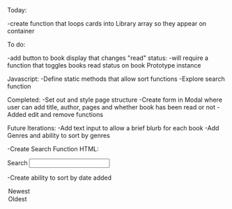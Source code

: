 Today:

-create function that loops cards into Library array so they appear on container

To do:

-add button to book display that changes "read" status:
-will require a function that toggles books read status on book Prototype instance

Javascript:
-Define static methods that allow sort functions
-Explore search function

Completed:
-Set out and style page structure
-Create form in Modal where user can add title, author, pages and whether book has been read or not
-Added edit and remove functions

Future Iterations:
-Add text input to allow a brief blurb for each book
-Add Genres and ability to sort by genres

-Create Search Function
HTML:

<div class="toolBar-form-row">
<label for="search">Search</label>
<input type="search" name="search" />
</div>

-Create ability to sort by date added

<option value="newest">Newest</option>
<option value="oldest">Oldest</option>
